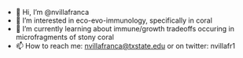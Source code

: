 - 👋 Hi, I’m @nvillafranca
- 👀 I’m interested in eco-evo-immunology, specifically in coral
- 🌱 I’m currently learning about immune/growth tradeoffs occuring in microfragments of stony coral
- 📫 How to reach me: nvillafranca@txstate.edu or on twitter: nvillafr1
